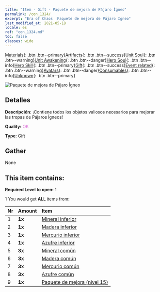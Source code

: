 ```yaml
---
title: "Item - Gift - Paquete de mejora de Pájaro Ígneo"
permalink: /con_1324/
excerpt: "Era of Chaos  Paquete de mejora de Pájaro Ígneo"
last_modified_at: 2021-05-18
locale: es
ref: "con_1324.md"
toc: false
classes: wide
---
```

 [Materials](/ItemsES/){: .btn .btn--primary}[Artifacts](/ItemsES/Artifacts/){: .btn .btn--success}[Unit Soul](/ItemsES/UnitSoul/){: .btn .btn--warning}[Unit Awakening](/ItemsES/UnitAwakening/){: .btn .btn--danger}[Hero Soul](/ItemsES/HeroSoul/){: .btn .btn--info}[Hero Skill](/ItemsES/HeroSkill/){: .btn .btn--primary}[Gift](/ItemsES/Gift/){: .btn .btn--success}[Event related](/ItemsES/Events/){: .btn .btn--warning}[Avatars](/ItemsES/Avatars/){: .btn .btn--danger}[Consumables](/ItemsES/Consumables/){: .btn .btn--info}[Unknown](/ItemsES/Unknown/){: .btn .btn--primary}

 ![Paquete de mejora de Pájaro Ígneo](/images/t/i_906001.png)

## Detalles
 **Descripción:** ¡Contiene todos los objetos valiosos necesarios para mejorar las tropas de Pájaros Ígneos!

 **Quality:** <span style="color: #DA70D6">OK</span>

 **Type:** Gift

## Gather

  None

## This item contains:

 **Required Level to open:** 1

 1 You would get **ALL** items  from:

  | Nr | Amount |     Item    |
  |:---|:-------|:------------|
  | 1 |  **1x** | [Mineral inferior](/ItemsES/mat_1/) |  | 
  | 2 |  **1x** | [Madera inferior](/ItemsES/mat_1/) |  | 
  | 3 |  **1x** | [Mercurio inferior](/ItemsES/mat_2/) |  | 
  | 4 |  **1x** | [Azufre inferior](/ItemsES/mat_3/) |  | 
  | 5 |  **3x** | [Mineral común](/ItemsES/mat_6/) |  | 
  | 6 |  **3x** | [Madera común](/ItemsES/mat_7/) |  | 
  | 7 |  **3x** | [Mercurio común](/ItemsES/mat_8/) |  | 
  | 8 |  **3x** | [Azufre común](/ItemsES/mat_9/) |  | 
  | 9 |  **1x** | [Paquete de mejora (nivel 15)](/ItemsES/con_1325/) |  | 
